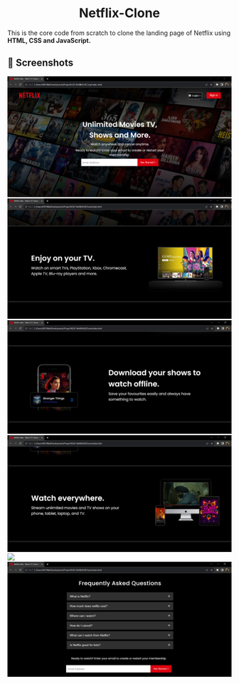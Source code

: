 <p>
  <h1 align="center">
    <b>
  Netflix-Clone     <!--The title for my project.--> 
    </b>
  </h1>
</p>  

This is the core code from scratch to clone the landing page of Netflix using **HTML, CSS and JavaScript.**
## 📸 Screenshots
<img src= "Images/Main page.png">
<br>
<img src= "Images/Second page.png">
<br>
<img src= "Images/Third page.png">
<br>
<img src= "Images/Fourth page.png">
<br>
<img src= "Images/Fifth.png">
<br>
<img src= "Images/Questions page.png">
